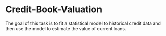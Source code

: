# Credit-Book-Valuation
The goal of this task is to fit a statistical model to historical credit data and then use the model to estimate the value of current loans.
